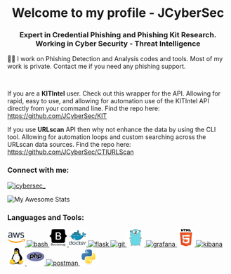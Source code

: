 <h1 align="center">Welcome to my profile - JCyberSec</h1>
<h3 align="center">Expert in Credential Phishing and Phishing Kit Research. Working in Cyber Security - Threat Intelligence</h3>

👨‍💻 I work on Phishing Detection and Analysis codes and tools. Most of my work is private. Contact me if you need any phishing support.

<br>
<p>If you are a <b>KITIntel</b> user. Check out this wrapper for the API. Allowing for rapid, easy to use, and allowing for automation use of the KITIntel API directly from your command line. Find the repo here: <a href="https://github.com/JCyberSec/KIT">https://github.com/JCyberSec/KIT</a></p>

<p>If you use <b>URLscan</b> API then why not enhance the data by using the CLI tool. Allowing for automation loops and custom searching across the URLscan data sources. Find the repo here: <a href="https://github.com/JCyberSec/CTIURLScan">https://github.com/JCyberSec/CTIURLScan</a></p>

<h3 align="left">Connect with me:</h3>
<p align="left">
<a href="https://twitter.com/jcybersec_" target="blank"><img src="https://img.shields.io/twitter/follow/jcybersec_?logo=twitter&style=for-the-badge" alt="jcybersec_" /></a>
</p>

![My Awesome Stats](https://awesome-github-stats.azurewebsites.net/user-stats/jcybersec?cardType=github&theme=github-dark&Ring=10DD00&Text=FFFFFF)


<h3 align="left">Languages and Tools:</h3>
<p align="left"> <a href="https://aws.amazon.com" target="_blank" rel="noreferrer"> <img src="https://raw.githubusercontent.com/devicons/devicon/master/icons/amazonwebservices/amazonwebservices-original-wordmark.svg" alt="aws" width="40" height="40"/> </a> <a href="https://www.gnu.org/software/bash/" target="_blank" rel="noreferrer"> <img src="https://www.vectorlogo.zone/logos/gnu_bash/gnu_bash-icon.svg" alt="bash" width="40" height="40"/> </a> <a href="https://getbootstrap.com" target="_blank" rel="noreferrer"> <img src="https://raw.githubusercontent.com/devicons/devicon/master/icons/bootstrap/bootstrap-plain-wordmark.svg" alt="bootstrap" width="40" height="40"/> </a> <a href="https://www.docker.com/" target="_blank" rel="noreferrer"> <img src="https://raw.githubusercontent.com/devicons/devicon/master/icons/docker/docker-original-wordmark.svg" alt="docker" width="40" height="40"/> </a> <a href="https://flask.palletsprojects.com/" target="_blank" rel="noreferrer"> <img src="https://www.vectorlogo.zone/logos/pocoo_flask/pocoo_flask-icon.svg" alt="flask" width="40" height="40"/> </a> <a href="https://git-scm.com/" target="_blank" rel="noreferrer"> <img src="https://www.vectorlogo.zone/logos/git-scm/git-scm-icon.svg" alt="git" width="40" height="40"/> </a> <a href="https://golang.org" target="_blank" rel="noreferrer"> <img src="https://raw.githubusercontent.com/devicons/devicon/master/icons/go/go-original.svg" alt="go" width="40" height="40"/> </a> <a href="https://grafana.com" target="_blank" rel="noreferrer"> <img src="https://www.vectorlogo.zone/logos/grafana/grafana-icon.svg" alt="grafana" width="40" height="40"/> </a> <a href="https://www.w3.org/html/" target="_blank" rel="noreferrer"> <img src="https://raw.githubusercontent.com/devicons/devicon/master/icons/html5/html5-original-wordmark.svg" alt="html5" width="40" height="40"/> </a> <a href="https://www.elastic.co/kibana" target="_blank" rel="noreferrer"> <img src="https://www.vectorlogo.zone/logos/elasticco_kibana/elasticco_kibana-icon.svg" alt="kibana" width="40" height="40"/> </a> <a href="https://www.linux.org/" target="_blank" rel="noreferrer"> <img src="https://raw.githubusercontent.com/devicons/devicon/master/icons/linux/linux-original.svg" alt="linux" width="40" height="40"/> </a> <a href="https://www.php.net" target="_blank" rel="noreferrer"> <img src="https://raw.githubusercontent.com/devicons/devicon/master/icons/php/php-original.svg" alt="php" width="40" height="40"/> </a> <a href="https://postman.com" target="_blank" rel="noreferrer"> <img src="https://www.vectorlogo.zone/logos/getpostman/getpostman-icon.svg" alt="postman" width="40" height="40"/> </a> <a href="https://www.python.org" target="_blank" rel="noreferrer"> <img src="https://raw.githubusercontent.com/devicons/devicon/master/icons/python/python-original.svg" alt="python" width="40" height="40"/> </a> </p>
